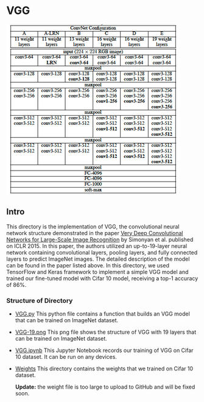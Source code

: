 # VGG

![paper.png](paper.png)

## Intro

This directory is the implementation of VGG, the convolutional neural network structure demonstrated in the
paper [Very Deep Convolutional Networks for Large-Scale Image Recognition](https://arxiv.org/pdf/1409.1556.pdf) by
Simonyan et al. published on ICLR 2015. In this paper, the authors utilized an up-to-19-layer neural network containing
convolutional layers, pooling layers, and fully connected layers to predict ImageNet images. The detailed description of
the model can be found in the paper listed above. In this directory, we used TensorFlow and Keras framework to implement
a simple VGG model and trained our fine-tuned model with Cifar 10 model, receiving a top-1 accuracy of 86%.

### Structure of Directory

- [VGG.py](VGG.py)
  This python file contains a function that builds an VGG model that can be trained on ImageNet dataset.
- [VGG-19.png](VGG-19.png)
  This png file shows the structure of VGG with 19 layers that can be trained on ImageNet dataset.
- [VGG.ipynb](VGG.ipynb)
  This Jupyter Notebook records our training of VGG on Cifar 10 dataset. It can be run on any devices.
- [Weights](weights)
  This directory contains the weights that we trained on Cifar 10 dataset.

  **Update:** the weight file is too large to upload to GitHub and will be fixed soon.